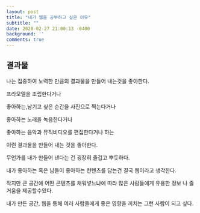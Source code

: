```yaml
---
layout: post
title: "내가 웹을 공부하고 싶은 이유"
subtitle: ""
date: 2020-02-27 21:00:13 -0400
background: ''
comments: true
---
```


## 결과물

나는 집중하여 노력한 만큼의 결과물을 만들어 내는것을 좋아한다.

프라모델을 조립한다거나

좋아하는,남기고 싶은 순간을 사진으로 찍는다거나

좋아하는 노래을 녹음한다거나 

좋아하는 음악과 뮤직비디오를 편집한다거나 하는 

이런 결과물을 만들어 내는 것을 좋아한다.

무언가를 내가 만들어 낸다는 건 굉장히 즐겁고 뿌듯하다.

내가 좋아하는 혹은 남들이 좋아하는 컨텐츠를 담는건 결국 웹이라고 생각한다.

작지만 큰 공간에 어떤 콘텐츠를 채워넣느냐에 따라 많은 사람들에게 유용한 정보 나 즐거움을 제공할수있다.

내가 만든 공간, 웹을 통해 여러 사람들에게 좋은 영향을 끼치는 그런 사람이 되고 싶다. 

